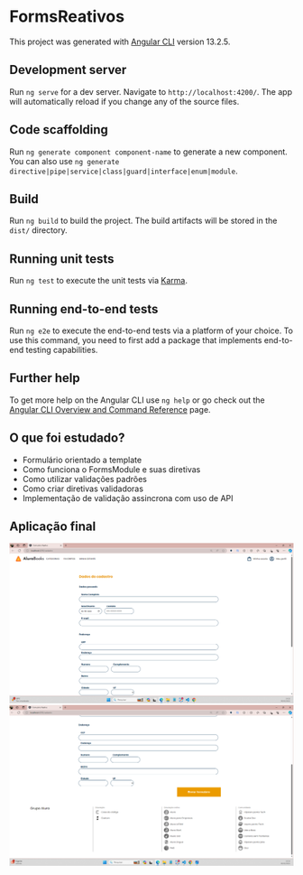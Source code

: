 # FormsReativos

This project was generated with [Angular CLI](https://github.com/angular/angular-cli) version 13.2.5.

## Development server

Run `ng serve` for a dev server. Navigate to `http://localhost:4200/`. The app will automatically reload if you change any of the source files.

## Code scaffolding

Run `ng generate component component-name` to generate a new component. You can also use `ng generate directive|pipe|service|class|guard|interface|enum|module`.

## Build

Run `ng build` to build the project. The build artifacts will be stored in the `dist/` directory.

## Running unit tests

Run `ng test` to execute the unit tests via [Karma](https://karma-runner.github.io).

## Running end-to-end tests

Run `ng e2e` to execute the end-to-end tests via a platform of your choice. To use this command, you need to first add a package that implements end-to-end testing capabilities.

## Further help

To get more help on the Angular CLI use `ng help` or go check out the [Angular CLI Overview and Command Reference](https://angular.io/cli) page.

## O que foi estudado?
- Formulário orientado a template
- Como funciona o FormsModule e suas diretivas
- Como utilizar validações padrões
- Como criar diretivas validadoras
- Implementação de validação assincrona com uso de API

## Aplicação final 

<img src="https://github.com/jlateles/AluraBooks/blob/main/src/assets/img/Captura%20de%20Tela%20(tela1-form).png">
<img src="https://github.com/jlateles/AluraBooks/blob/main/src/assets/img/Captura%20de%20Tela%20(tela2-form).png">
